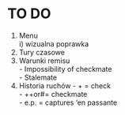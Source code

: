# TO DO
1. Menu <br/>
  i) wizualna poprawka
2. Tury czasowe
3. Warunki remisu<br/>
<t/>- Impossibility of checkmate<br/>
<t/>- Stalemate<br/>
4. Historia ruchów
<t/>- + = check<br/>
<t/>- ++or#= checkmate<br/>
<t/>- e.p. = captures ‘en passante<br/>

